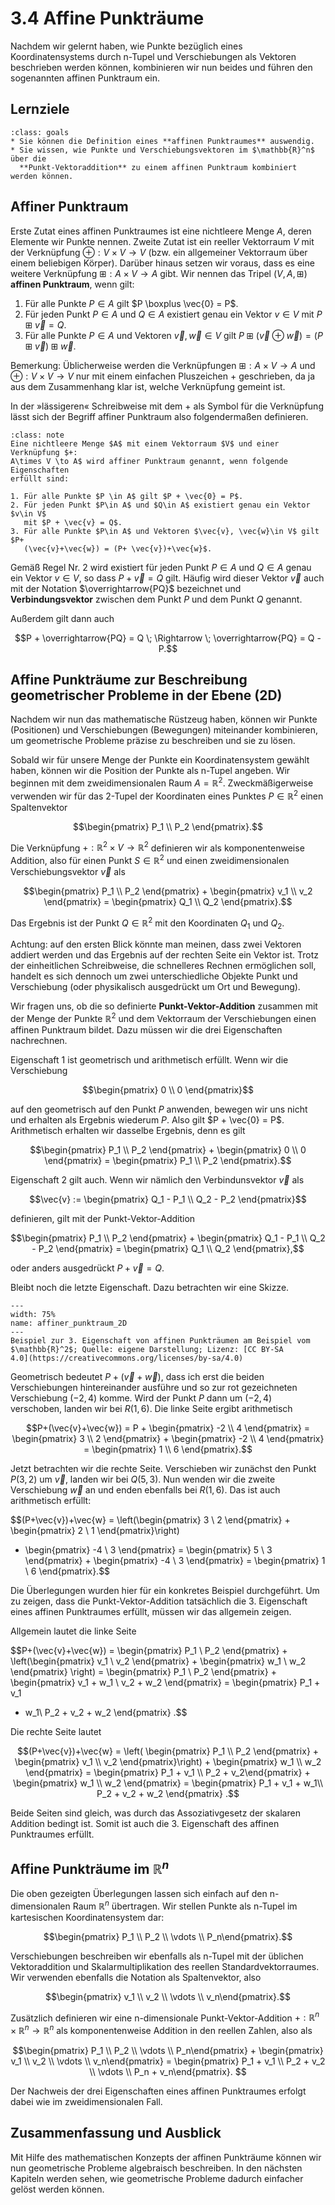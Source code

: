 # 3.4 Affine Punkträume

Nachdem wir gelernt haben, wie Punkte bezüglich eines Koordinatensystems durch
n-Tupel und Verschiebungen als Vektoren beschrieben werden können, kombinieren
wir nun beides und führen den sogenannten affinen Punktraum ein.

## Lernziele

```{admonition} Lernziele
:class: goals
* Sie können die Definition eines **affinen Punktraumes** auswendig.
* Sie wissen, wie Punkte und Verschiebungsvektoren im $\mathbb{R}^n$ über die
  **Punkt-Vektoraddition** zu einem affinen Punktraum kombiniert werden können.
```

## Affiner Punktraum

Erste Zutat eines affinen Punktraumes ist eine nichtleere Menge $A$, deren
Elemente wir Punkte nennen. Zweite Zutat ist ein reeller Vektorraum $V$ mit der
Verknüpfung $\oplus: V\times V\to V$ (bzw. ein allgemeiner Vektorraum über einem
beliebigen Körper). Darüber hinaus setzen wir voraus, dass es eine weitere
Verknüpfung $\boxplus: A\times V \to A$ gibt. Wir nennen das Tripel
$(V,A,\boxplus)$ **affinen Punktraum**, wenn gilt:

1. Für alle Punkte $P \in A$ gilt $P \boxplus \vec{0} = P$.
2. Für jeden Punkt $P\in A$ und $Q\in A$ existiert genau ein Vektor $v\in V$
   mit $P\boxplus\vec{v}=Q$.
3. Für alle Punkte $P\in A$ und Vektoren $\vec{v}, \vec{w}\in V$ gilt $P\boxplus
   (\vec{v}\oplus\vec{w}) = (P\boxplus \vec{v})\boxplus\vec{w}$.

Bemerkung: Üblicherweise werden die Verknüpfungen $\boxplus: A \times V \to A$
und $\oplus: V \times V \to V$ nur mit einem einfachen Pluszeichen $+$
geschrieben, da ja aus dem Zusammenhang klar ist, welche Verknüpfung gemeint
ist.

In der »lässigeren« Schreibweise mit dem $+$ als Symbol für die Verknüpfung
lässt sich der Begriff affiner Punktraum also folgendermaßen definieren.

```{admonition} Was ist ... ein affiner Punktraum?
:class: note
Eine nichtleere Menge $A$ mit einem Vektorraum $V$ und einer Verknüpfung $+:
A\times V \to A$ wird affiner Punktraum genannt, wenn folgende Eigenschaften
erfüllt sind:

1. Für alle Punkte $P \in A$ gilt $P + \vec{0} = P$.
2. Für jeden Punkt $P\in A$ und $Q\in A$ existiert genau ein Vektor $v\in V$
   mit $P + \vec{v} = Q$. 
3. Für alle Punkte $P\in A$ und Vektoren $\vec{v}, \vec{w}\in V$ gilt $P+
   (\vec{v}+\vec{w}) = (P+ \vec{v})+\vec{w}$.
```

Gemäß Regel Nr. 2 wird existiert für jeden Punkt $P\in A$ und $Q\in A$ genau ein
Vektor $v \in V$, so dass $P + \vec{v} = Q$ gilt. Häufig wird dieser Vektor
$\vec{v}$ auch mit der Notation $\overrightarrow{PQ}$ bezeichnet und
**Verbindungsvektor** zwischen dem Punkt $P$ und dem Punkt $Q$ genannt.

Außerdem gilt dann auch

$$P + \overrightarrow{PQ} = Q \; \Rightarrow \;
\overrightarrow{PQ} = Q - P.$$

## Affine Punkträume zur Beschreibung geometrischer Probleme in der Ebene (2D)

Nachdem wir nun das mathematische Rüstzeug haben, können wir Punkte (Positionen)
und Verschiebungen (Bewegungen) miteinander kombinieren, um geometrische
Probleme präzise zu beschreiben und sie zu lösen.

Sobald wir für unsere Menge der Punkte ein Koordinatensystem gewählt haben,
können wir die Position der Punkte als n-Tupel angeben. Wir beginnen mit dem
zweidimensionalen Raum $A=\mathbb{R}^2$. Zweckmäßigerweise verwenden wir für das
2-Tupel der Koordinaten eines Punktes $P\in\mathbb{R}^2$ einen Spaltenvektor

$$\begin{pmatrix} P_1 \\ P_2 \end{pmatrix}.$$

Die Verknüpfung $+: \mathbb{R}^2 \times V \to \mathbb{R}^2$ definieren wir als
komponentenweise Addition, also für einen Punkt $S\in\mathbb{R}^2$ und einen
zweidimensionalen Verschiebungsvektor $\vec{v}$ als

$$\begin{pmatrix} P_1 \\ P_2 \end{pmatrix} + \begin{pmatrix} v_1 \\ v_2
\end{pmatrix} = \begin{pmatrix} Q_1 \\ Q_2 \end{pmatrix}.$$

Das Ergebnis ist der Punkt $Q\in\mathbb{R}^2$ mit den Koordinaten $Q_1$ und
$Q_2$.

Achtung: auf den ersten Blick könnte man meinen, dass zwei Vektoren addiert
werden und das Ergebnis auf der rechten Seite ein Vektor ist. Trotz der
einheitlichen Schreibweise, die schnelleres Rechnen ermöglichen soll, handelt es
sich dennoch um zwei unterschiedliche Objekte Punkt und Verschiebung (oder
physikalisch ausgedrückt um Ort und Bewegung).

Wir fragen uns, ob die so definierte **Punkt-Vektor-Addition** zusammen mit der
Menge der Punkte $\mathbb{R}^2$ und dem Vektorraum der Verschiebungen einen
affinen Punktraum bildet. Dazu müssen wir die drei Eigenschaften nachrechnen.

Eigenschaft 1 ist geometrisch und arithmetisch erfüllt. Wenn wir die
Verschiebung

$$\begin{pmatrix} 0 \\ 0 \end{pmatrix}$$

auf den geometrisch auf den Punkt $P$ anwenden, bewegen wir uns nicht und
erhalten als Ergebnis wiederum $P$. Also gilt $P + \vec{0} = P$. Arithmetisch
erhalten wir dasselbe Ergebnis, denn es gilt

$$\begin{pmatrix} P_1 \\ P_2 \end{pmatrix} + \begin{pmatrix} 0 \\ 0
\end{pmatrix} = \begin{pmatrix} P_1 \\ P_2 \end{pmatrix}.$$

Eigenschaft 2 gilt auch. Wenn wir nämlich den Verbindunsvektor $\vec{v}$ als

$$\vec{v} := \begin{pmatrix} Q_1 - P_1 \\ Q_2 - P_2 \end{pmatrix}$$

definieren, gilt mit der Punkt-Vektor-Addition

$$\begin{pmatrix} P_1 \\ P_2 \end{pmatrix} +
\begin{pmatrix} Q_1 - P_1 \\ Q_2 - P_2 \end{pmatrix} =
\begin{pmatrix} Q_1 \\ Q_2 \end{pmatrix},$$

oder anders ausgedrückt $P + \vec{v} = Q$.

Bleibt noch die letzte Eigenschaft. Dazu betrachten wir eine Skizze.

```{figure} pics/affiner_punktraum_2D.png
---
width: 75%
name: affiner_punktraum_2D
---
Beispiel zur 3. Eigenschaft von affinen Punkträumen am Beispiel vom
$\mathbb{R}^2$; Quelle: eigene Darstellung; Lizenz: [CC BY-SA
4.0](https://creativecommons.org/licenses/by-sa/4.0)
```

Geometrisch bedeutet $P+ (\vec{v}+\vec{w})$, dass ich erst die beiden
Verschiebungen hintereinander ausführe und so zur rot gezeichneten Verschiebung
$(-2,4)$ komme. Wird der Punkt $P$ dann um $(-2,4)$ verschoben, landen wir bei
$R(1,6)$. Die linke Seite ergibt arithmetisch

$$P+(\vec{v}+\vec{w}) = P + \begin{pmatrix} -2 \\ 4 \end{pmatrix} =
\begin{pmatrix} 3 \\ 2 \end{pmatrix} + \begin{pmatrix} -2 \\ 4 \end{pmatrix} =
\begin{pmatrix} 1 \\ 6 \end{pmatrix}.$$

Jetzt betrachten wir die rechte Seite. Verschieben wir zunächst den Punkt
$P(3,2)$ um $\vec{v}$, landen wir bei $Q(5,3)$. Nun wenden wir die zweite
Verschiebung $\vec{w}$ an und enden ebenfalls bei $R(1,6)$. Das ist auch
arithmetisch erfüllt:

$$(P+\vec{v})+\vec{w} = \left(\begin{pmatrix} 3 \\ 2 \end{pmatrix} +
\begin{pmatrix} 2 \\ 1 \end{pmatrix}\right)
+ \begin{pmatrix} -4 \\ 3 \end{pmatrix} = \begin{pmatrix} 5 \\ 3 \end{pmatrix} +
\begin{pmatrix} -4 \\ 3 \end{pmatrix} = \begin{pmatrix} 1 \\ 6 \end{pmatrix}.$$

Die Überlegungen wurden hier für ein konkretes Beispiel durchgeführt. Um zu
zeigen, dass die Punkt-Vektor-Addition tatsächlich die 3. Eigenschaft eines
affinen Punktraumes erfüllt, müssen wir das allgemein zeigen.

Allgemein lautet die linke Seite

$$P+(\vec{v}+\vec{w}) = \begin{pmatrix} P_1 \\ P_2 \end{pmatrix} +
\left(\begin{pmatrix} v_1 \\ v_2 \end{pmatrix} + \begin{pmatrix} w_1 \\ w_2
\end{pmatrix} \right) = \begin{pmatrix} P_1 \\ P_2 \end{pmatrix} +
\begin{pmatrix} v_1 + w_1 \\ v_2 + w_2 \end{pmatrix} = \begin{pmatrix} P_1 + v_1
+ w_1\\ P_2 + v_2 + w_2 \end{pmatrix} .$$

Die rechte Seite lautet

$$(P+\vec{v})+\vec{w} = \left( \begin{pmatrix} P_1 \\ P_2 \end{pmatrix} +
\begin{pmatrix} v_1 \\ v_2 \end{pmatrix}\right) + \begin{pmatrix} w_1 \\ w_2
\end{pmatrix} = \begin{pmatrix} P_1 + v_1 \\ P_2 + v_2\end{pmatrix} +
\begin{pmatrix}  w_1 \\  w_2 \end{pmatrix} = \begin{pmatrix} P_1 + v_1 + w_1\\
P_2 + v_2 + w_2 \end{pmatrix} .$$

Beide Seiten sind gleich, was durch das Assoziativgesetz der skalaren Addition
bedingt ist. Somit ist auch die 3. Eigenschaft des affinen Punktraumes erfüllt.

## Affine Punkträume im $\mathbb{R}^n$

Die oben gezeigten Überlegungen lassen sich einfach auf den n-dimensionalen Raum
$\mathbb{R}^n$ übertragen. Wir stellen Punkte als n-Tupel im kartesischen
Koordinatensystem dar:

$$\begin{pmatrix} P_1 \\ P_2 \\ \vdots \\ P_n\end{pmatrix}.$$

Verschiebungen beschreiben wir ebenfalls als n-Tupel mit der üblichen
Vektoraddition und Skalarmultiplikation des reellen Standardvektorraumes.  Wir
verwenden ebenfalls die Notation als Spaltenvektor, also

$$\begin{pmatrix} v_1 \\ v_2 \\ \vdots \\ v_n\end{pmatrix}.$$

Zusätzlich definieren wir eine n-dimensionale Punkt-Vektor-Addition $+:
\mathbb{R}^n \times \mathbb{R}^n \to \mathbb{R}^n$ als komponentenweise Addition
in den reellen Zahlen, also als

$$\begin{pmatrix} P_1 \\ P_2 \\ \vdots \\ P_n\end{pmatrix} + \begin{pmatrix} v_1
\\ v_2 \\ \vdots \\ v_n\end{pmatrix} = \begin{pmatrix} P_1 + v_1 \\ P_2 + v_2 \\
\vdots \\ P_n + v_n\end{pmatrix}. $$

Der Nachweis der drei Eigenschaften eines affinen Punktraumes erfolgt dabei wie
im zweidimensionalen Fall.

## Zusammenfassung und Ausblick

Mit Hilfe des mathematischen Konzepts der affinen Punkträume können wir nun
geometrische Probleme algebraisch beschreiben. In den nächsten Kapiteln werden
sehen, wie geometrische Probleme dadurch einfacher gelöst werden können.
